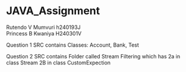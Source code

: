 # JAVA_Assignment
Rutendo V Mumvuri h240193J    
Princess B Kwaniya H240301V


Question 1
SRC contains Classes: Account, Bank, Test

Question 2
SRC contains Folder called Stream Filtering  which has 2a in class Stream 
2B in class CustomExpection
